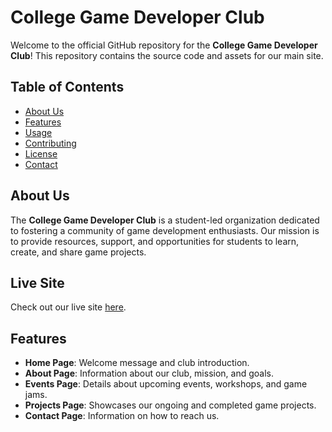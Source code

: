 # College Game Developer Club

Welcome to the official GitHub repository for the **College Game Developer Club**! This repository contains the source code and assets for our main site.

## Table of Contents

- [About Us](#about-us)
- [Features](#features)
- [Usage](#usage)
- [Contributing](#contributing)
- [License](#license)
- [Contact](#contact)

## About Us

The **College Game Developer Club** is a student-led organization dedicated to fostering a community of game development enthusiasts. Our mission is to provide resources, support, and opportunities for students to learn, create, and share game projects.

## Live Site

Check out our live site [here](https://gdcanurag.github.io/GdcGaming/).

## Features

- **Home Page**: Welcome message and club introduction.
- **About Page**: Information about our club, mission, and goals.
- **Events Page**: Details about upcoming events, workshops, and game jams.
- **Projects Page**: Showcases our ongoing and completed game projects.
- **Contact Page**: Information on how to reach us.
